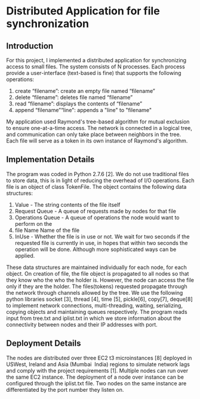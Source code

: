 # Distributed Application for file synchronization

## Introduction
For this project, I implemented a distributed application for synchronizing access to small files. The system consists of N processes. Each process provide a user-interface (text-based is fine) that supports the following operations:
1. create “filename”: create an empty file named “filename”
2. delete “filename”: deletes file named “filename”
3. read “filename”: displays the contents of “filename”
4. append “filename”“line": appends a "line" to "filename"

My application used Raymond's tree-based algorithm for mutual exclusion to ensure one-at-a-time access. The network is connected in a logical tree, and communication can only take place between neighbors in the tree. Each file will serve as a token in its own instance of Raymond's algorithm.  

## Implementation Details

The program was coded in Python 2.7.6 [2]. We do not use traditional files to store data, this is in light of reducing the overhead of I/O operations. Each file is an object of class TokenFile. The object contains the following data structures:

1. Value - The string contents of the file itself
2. Request Queue - A queue of requests made by nodes for that file
3. Operations Queue - A queue of operations the node would want to perform on the 
4. file Name  Name of the file
5. InUse - Whether the file is in use or not. We wait for two seconds if the requested file is currently in use, in hopes that within two seconds the operation will be done. Although more sophisticated ways can be applied.
    
These data structures are maintained individually for each node, for each object.
On creation of file, the file object is propagated to all nodes so that they know who the who the holder is. However, the node can access the file only if they are the holder. The files(tokens) requested propagate through the network through channels allowed by the tree.
We use the following python libraries socket [3], thread [4], time [5], pickle[6], copy[7], deque[8] to implement network connections, multi-threading, waiting, serializing, copying objects and maintaining queues respectively.
The program reads input from tree.txt and iplist.txt in which we store information about the connectivity between nodes and their IP addresses with port.

## Deployment Details

The nodes are distributed over three EC2 t3 micro­instances [8] deployed in US­West, Ireland and Asia (Mumbai ­ India) regions to simulate network lags and comply with the project requirements [1]. Multiple nodes can run over the same EC2 instance. The deployment of a node over instance can be configured through the iplist.txt file. Two nodes on the same instance are differentiated by the port number they listen on.
